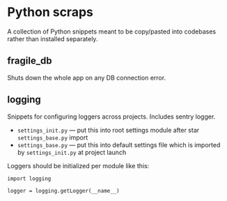 # Python scraps

A collection of Python snippets meant to be copy/pasted into codebases rather than installed separately.

## fragile_db

Shuts down the whole app on any DB connection error.

## logging

Snippets for configuring loggers across projects. Includes sentry logger.

- `settings_init.py` — put this into root settings module after star `settings_base.py` import
- `settings_base.py` — put this into default settings file which is imported by `settings_init.py` at project launch

Loggers should be initialized per module like this:

```
import logging

logger = logging.getLogger(__name__)
```